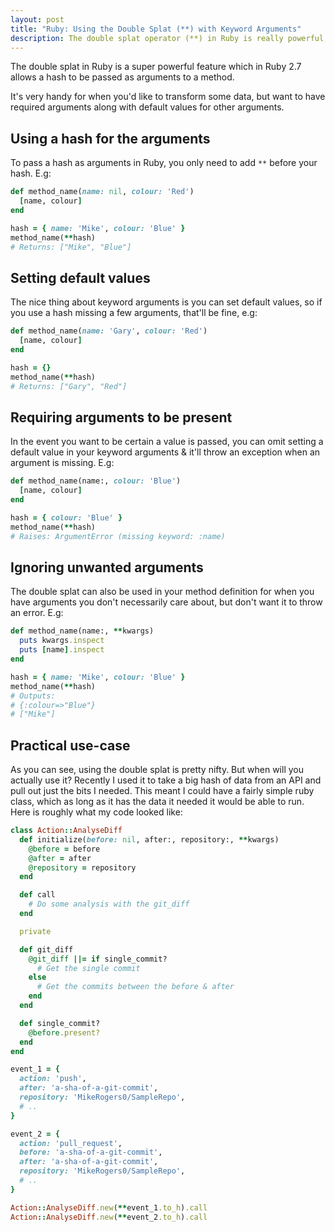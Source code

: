 ```yaml
---
layout: post
title: "Ruby: Using the Double Splat (**) with Keyword Arguments"
description: The double splat operator (**) in Ruby is really powerful, here's some examples of how to use it with Keyword Arguments.
---
```


The double splat in Ruby is a super powerful feature which in Ruby 2.7 allows a hash to be passed as arguments to a method.

It's very handy for when you'd like to transform some data, but want to have required arguments along with default values for other arguments.

## Using a hash for the arguments

To pass a hash as arguments in Ruby, you only need to add `**` before your hash. E.g:

```ruby
def method_name(name: nil, colour: 'Red')
  [name, colour]
end

hash = { name: 'Mike', colour: 'Blue' }
method_name(**hash)
# Returns: ["Mike", "Blue"]
```

## Setting default values

The nice thing about keyword arguments is you can set default values, so if you use a hash missing a few arguments, that'll be fine, e.g:

```ruby
def method_name(name: 'Gary', colour: 'Red')
  [name, colour]
end

hash = {}
method_name(**hash)
# Returns: ["Gary", "Red"]
```

## Requiring arguments to be present

In the event you want to be certain a value is passed, you can omit setting a default value in your keyword arguments & it'll throw an exception when an argument is missing. E.g:

```ruby
def method_name(name:, colour: 'Blue')
  [name, colour]
end

hash = { colour: 'Blue' }
method_name(**hash)
# Raises: ArgumentError (missing keyword: :name)
```

## Ignoring unwanted arguments

The double splat can also be used in your method definition for when you have arguments you don't necessarily care about, but don't want it to throw an error. E.g:

```ruby
def method_name(name:, **kwargs)
  puts kwargs.inspect
  puts [name].inspect
end

hash = { name: 'Mike', colour: 'Blue' }
method_name(**hash)
# Outputs:
# {:colour=>"Blue"}
# ["Mike"]
```

## Practical use-case

As you can see, using the double splat is pretty nifty. But when will you actually use it? Recently I used it to take a big hash of data from an API and pull out just the bits I needed. This meant I could have a fairly simple ruby class, which as long as it has the data it needed it would be able to run. Here is roughly what my code looked like:

```ruby
class Action::AnalyseDiff
  def initialize(before: nil, after:, repository:, **kwargs)
    @before = before
    @after = after
    @repository = repository
  end

  def call
    # Do some analysis with the git_diff
  end

  private

  def git_diff
    @git_diff ||= if single_commit?
      # Get the single commit
    else
      # Get the commits between the before & after
    end
  end

  def single_commit?
    @before.present?
  end
end

event_1 = {
  action: 'push',
  after: 'a-sha-of-a-git-commit',
  repository: 'MikeRogers0/SampleRepo',
  # ..
}

event_2 = {
  action: 'pull_request',
  before: 'a-sha-of-a-git-commit',
  after: 'a-sha-of-a-git-commit',
  repository: 'MikeRogers0/SampleRepo',
  # ..
}

Action::AnalyseDiff.new(**event_1.to_h).call
Action::AnalyseDiff.new(**event_2.to_h).call
```
